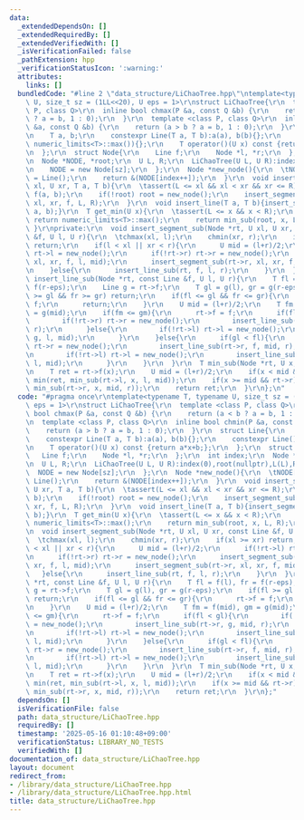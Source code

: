```yaml
---
data:
  _extendedDependsOn: []
  _extendedRequiredBy: []
  _extendedVerifiedWith: []
  _isVerificationFailed: false
  _pathExtension: hpp
  _verificationStatusIcon: ':warning:'
  attributes:
    links: []
  bundledCode: "#line 2 \"data_structure/LiChaoTree.hpp\"\ntemplate<typename T, typename\
    \ U, size_t sz = (1LL<<20), U eps = 1>\r\nstruct LiChaoTree{\r\n  template <class\
    \ P, class Q>\r\n  inline bool chmax(P &a, const Q &b) {\r\n    return (a < b\
    \ ? a = b, 1 : 0);\r\n  }\r\n  template <class P, class Q>\r\n  inline bool chmin(P\
    \ &a, const Q &b) {\r\n    return (a > b ? a = b, 1 : 0);\r\n  }\r\n  struct Line{\r\
    \n    T a, b;\r\n    constexpr Line(T a, T b):a(a), b(b){};\r\n    constexpr Line():Line(0,\
    \ numeric_limits<T>::max()){};\r\n    T operator()(U x) const {return a*x+b;};\r\
    \n  };\r\n  struct Node{\r\n    Line f;\r\n    Node *l, *r;\r\n  };\r\n  int index;\r\
    \n  Node *NODE, *root;\r\n  U L, R;\r\n  LiChaoTree(U L, U R):index(0),root(nullptr),L(L),R(R){\r\
    \n    NODE = new Node[sz];\r\n  };\r\n  Node *new_node(){\r\n  \tNODE[index].f\
    \ = Line();\r\n    return &(NODE[index++]);\r\n  }\r\n  void insert_segment(U\
    \ xl, U xr, T a, T b){\r\n  \tassert(L <= xl && xl < xr && xr <= R);\r\n    Line\
    \ f(a, b);\r\n    if(!root) root = new_node();\r\n    insert_segment_sub(root,\
    \ xl, xr, f, L, R);\r\n  }\r\n  void insert_line(T a, T b){insert_segment(L, R,\
    \ a, b);}\r\n  T get_min(U x){\r\n  \tassert(L <= x && x < R);\r\n    if(!root)\
    \ return numeric_limits<T>::max();\r\n    return min_sub(root, x, L, R);\r\n \
    \ }\r\nprivate:\r\n  void insert_segment_sub(Node *rt, U xl, U xr, const Line\
    \ &f, U l, U r){\r\n  \tchmax(xl, l);\r\n    chmin(xr, r);\r\n    if(xl >= xr)\
    \ return;\r\n    if(l < xl || xr < r){\r\n      U mid = (l+r)/2;\r\n      if(!rt->l)\
    \ rt->l = new_node();\r\n      if(!rt->r) rt->r = new_node();\r\n      insert_segment_sub(rt->l,\
    \ xl, xr, f, l, mid);\r\n      insert_segment_sub(rt->r, xl, xr, f, mid, r);\r\
    \n    }else{\r\n      insert_line_sub(rt, f, l, r);\r\n    }\r\n  }\r\n  void\
    \ insert_line_sub(Node *rt, const Line &f, U l, U r){\r\n    T fl = f(l), fr =\
    \ f(r-eps);\r\n    Line g = rt->f;\r\n    T gl = g(l), gr = g(r-eps);\r\n    if(fl\
    \ >= gl && fr >= gr) return;\r\n    if(fl <= gl && fr <= gr){\r\n      rt->f =\
    \ f;\r\n      return;\r\n    }\r\n    U mid = (l+r)/2;\r\n    T fm = f(mid), gm\
    \ = g(mid);\r\n    if(fm <= gm){\r\n      rt->f = f;\r\n      if(fl < gl){\r\n\
    \        if(!rt->r) rt->r = new_node();\r\n        insert_line_sub(rt->r, g, mid,\
    \ r);\r\n      }else{\r\n        if(!rt->l) rt->l = new_node();\r\n        insert_line_sub(rt->l,\
    \ g, l, mid);\r\n      }\r\n    }else{\r\n      if(gl < fl){\r\n        if(!rt->r)\
    \ rt->r = new_node();\r\n        insert_line_sub(rt->r, f, mid, r);\r\n      }else{\r\
    \n        if(!rt->l) rt->l = new_node();\r\n        insert_line_sub(rt->l, f,\
    \ l, mid);\r\n      }\r\n    }\r\n  }\r\n  T min_sub(Node *rt, U x, U l, U r){\r\
    \n    T ret = rt->f(x);\r\n    U mid = (l+r)/2;\r\n    if(x < mid && rt->l) return\
    \ min(ret, min_sub(rt->l, x, l, mid));\r\n    if(x >= mid && rt->r) return min(ret,\
    \ min_sub(rt->r, x, mid, r));\r\n    return ret;\r\n  }\r\n};\n"
  code: "#pragma once\r\ntemplate<typename T, typename U, size_t sz = (1LL<<20), U\
    \ eps = 1>\r\nstruct LiChaoTree{\r\n  template <class P, class Q>\r\n  inline\
    \ bool chmax(P &a, const Q &b) {\r\n    return (a < b ? a = b, 1 : 0);\r\n  }\r\
    \n  template <class P, class Q>\r\n  inline bool chmin(P &a, const Q &b) {\r\n\
    \    return (a > b ? a = b, 1 : 0);\r\n  }\r\n  struct Line{\r\n    T a, b;\r\n\
    \    constexpr Line(T a, T b):a(a), b(b){};\r\n    constexpr Line():Line(0, numeric_limits<T>::max()){};\r\
    \n    T operator()(U x) const {return a*x+b;};\r\n  };\r\n  struct Node{\r\n \
    \   Line f;\r\n    Node *l, *r;\r\n  };\r\n  int index;\r\n  Node *NODE, *root;\r\
    \n  U L, R;\r\n  LiChaoTree(U L, U R):index(0),root(nullptr),L(L),R(R){\r\n  \
    \  NODE = new Node[sz];\r\n  };\r\n  Node *new_node(){\r\n  \tNODE[index].f =\
    \ Line();\r\n    return &(NODE[index++]);\r\n  }\r\n  void insert_segment(U xl,\
    \ U xr, T a, T b){\r\n  \tassert(L <= xl && xl < xr && xr <= R);\r\n    Line f(a,\
    \ b);\r\n    if(!root) root = new_node();\r\n    insert_segment_sub(root, xl,\
    \ xr, f, L, R);\r\n  }\r\n  void insert_line(T a, T b){insert_segment(L, R, a,\
    \ b);}\r\n  T get_min(U x){\r\n  \tassert(L <= x && x < R);\r\n    if(!root) return\
    \ numeric_limits<T>::max();\r\n    return min_sub(root, x, L, R);\r\n  }\r\nprivate:\r\
    \n  void insert_segment_sub(Node *rt, U xl, U xr, const Line &f, U l, U r){\r\n\
    \  \tchmax(xl, l);\r\n    chmin(xr, r);\r\n    if(xl >= xr) return;\r\n    if(l\
    \ < xl || xr < r){\r\n      U mid = (l+r)/2;\r\n      if(!rt->l) rt->l = new_node();\r\
    \n      if(!rt->r) rt->r = new_node();\r\n      insert_segment_sub(rt->l, xl,\
    \ xr, f, l, mid);\r\n      insert_segment_sub(rt->r, xl, xr, f, mid, r);\r\n \
    \   }else{\r\n      insert_line_sub(rt, f, l, r);\r\n    }\r\n  }\r\n  void insert_line_sub(Node\
    \ *rt, const Line &f, U l, U r){\r\n    T fl = f(l), fr = f(r-eps);\r\n    Line\
    \ g = rt->f;\r\n    T gl = g(l), gr = g(r-eps);\r\n    if(fl >= gl && fr >= gr)\
    \ return;\r\n    if(fl <= gl && fr <= gr){\r\n      rt->f = f;\r\n      return;\r\
    \n    }\r\n    U mid = (l+r)/2;\r\n    T fm = f(mid), gm = g(mid);\r\n    if(fm\
    \ <= gm){\r\n      rt->f = f;\r\n      if(fl < gl){\r\n        if(!rt->r) rt->r\
    \ = new_node();\r\n        insert_line_sub(rt->r, g, mid, r);\r\n      }else{\r\
    \n        if(!rt->l) rt->l = new_node();\r\n        insert_line_sub(rt->l, g,\
    \ l, mid);\r\n      }\r\n    }else{\r\n      if(gl < fl){\r\n        if(!rt->r)\
    \ rt->r = new_node();\r\n        insert_line_sub(rt->r, f, mid, r);\r\n      }else{\r\
    \n        if(!rt->l) rt->l = new_node();\r\n        insert_line_sub(rt->l, f,\
    \ l, mid);\r\n      }\r\n    }\r\n  }\r\n  T min_sub(Node *rt, U x, U l, U r){\r\
    \n    T ret = rt->f(x);\r\n    U mid = (l+r)/2;\r\n    if(x < mid && rt->l) return\
    \ min(ret, min_sub(rt->l, x, l, mid));\r\n    if(x >= mid && rt->r) return min(ret,\
    \ min_sub(rt->r, x, mid, r));\r\n    return ret;\r\n  }\r\n};"
  dependsOn: []
  isVerificationFile: false
  path: data_structure/LiChaoTree.hpp
  requiredBy: []
  timestamp: '2025-05-16 01:10:48+09:00'
  verificationStatus: LIBRARY_NO_TESTS
  verifiedWith: []
documentation_of: data_structure/LiChaoTree.hpp
layout: document
redirect_from:
- /library/data_structure/LiChaoTree.hpp
- /library/data_structure/LiChaoTree.hpp.html
title: data_structure/LiChaoTree.hpp
---
```

